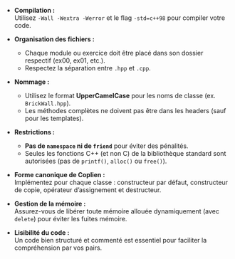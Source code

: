 
- **Compilation :**  
  Utilisez `-Wall -Wextra -Werror` et le flag `-std=c++98` pour compiler votre code.

- **Organisation des fichiers :**  
  - Chaque module ou exercice doit être placé dans son dossier respectif (ex00, ex01, etc.).  
  - Respectez la séparation entre `.hpp` et `.cpp`.

- **Nommage :**  
  - Utilisez le format **UpperCamelCase** pour les noms de classe (ex. `BrickWall.hpp`).  
  - Les méthodes complètes ne doivent pas être dans les headers (sauf pour les templates).

- **Restrictions :**  
  - **Pas de `namespace` ni de `friend`** pour éviter des pénalités.  
  - Seules les fonctions C++ (et non C) de la bibliothèque standard sont autorisées (pas de `printf()`, `alloc()` ou `free()`).

- **Forme canonique de Coplien :**  
  Implémentez pour chaque classe : constructeur par défaut, constructeur de copie, opérateur d’assignement et destructeur.

- **Gestion de la mémoire :**  
  Assurez-vous de libérer toute mémoire allouée dynamiquement (avec `delete`) pour éviter les fuites mémoire.

- **Lisibilité du code :**  
  Un code bien structuré et commenté est essentiel pour faciliter la compréhension par vos pairs.
